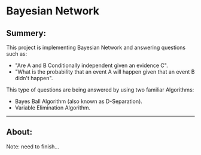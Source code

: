 # Bayesian Network

## Summery:
This project is implementing Bayesian Network and answering questions such as:
* "Are A and B Conditionally independent given an evidence C". 
* "What is the probability that an event A will happen given that an 
event B didn't happen".

This type of questions are being answered by using two familiar Algorithms:
* Bayes Ball Algorithm (also known as D-Separation). 
* Variable Elimination Algorithm.
___
## About:
Note: need to finish...





